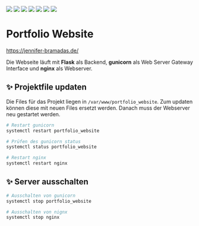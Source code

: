<p align="left">
    <img src="https://img.shields.io/badge/HTML-E34F26?style=for-the-badge&logo=html5&logoColor=white">
    <img src="https://img.shields.io/badge/CSS-239120?&style=for-the-badge&logo=css3&logoColor=white">
    <img src="https://img.shields.io/badge/JavaScript-ED8B00?style=for-the-badge&logo=javascript&logoColor=white">
    <img src="https://img.shields.io/badge/Python-14354C?style=for-the-badge&logo=python&logoColor=white"/>
    <img src="https://img.shields.io/badge/Flask-000000?style=for-the-badge&logo=flask&logoColor=white">
    <img src="https://img.shields.io/badge/nginx-%23009639.svg?style=for-the-badge&logo=nginx&logoColor=white">
    <img src="https://img.shields.io/badge/gunicorn-%298729.svg?style=for-the-badge&logo=gunicorn&logoColor=white">
</p>


# Portfolio Website

https://jennifer-bramadas.de/

Die Webseite läuft mit **Flask** als Backend, **gunicorn** als Web Server Gateway Interface und **nginx** als Webserver.


## ✨ Projektfile updaten

Die Files für das Projekt liegen in `/var/www/portfolio_website`. Zum updaten können diese mit neuen Files ersetzt werden. Danach muss der Webserver neu gestartet werden.

```bash
# Restart gunicorn
systemctl restart portfolio_website

# Prüfen des gunicorn status
systemctl status portfolio_website

# Restart nginx
systemctl restart nginx
```

## ✨ Server ausschalten

```bash
# Ausschalten von gunicorn
systemctl stop portfolio_website

# Ausschalten von nignx
systemctl stop nginx
```